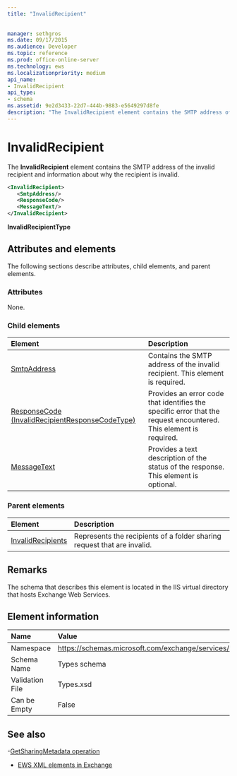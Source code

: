 ```yaml
---
title: "InvalidRecipient"
 
 
manager: sethgros
ms.date: 09/17/2015
ms.audience: Developer
ms.topic: reference
ms.prod: office-online-server
ms.technology: ews
ms.localizationpriority: medium
api_name:
- InvalidRecipient
api_type:
- schema
ms.assetid: 9e2d3433-22d7-444b-9883-e5649297d8fe
description: "The InvalidRecipient element contains the SMTP address of the invalid recipient and information about why the recipient is invalid."
---
```


# InvalidRecipient

The **InvalidRecipient** element contains the SMTP address of the invalid recipient and information about why the recipient is invalid. 
  
```XML
<InvalidRecipient>
   <SmtpAddress/>
   <ResponseCode/>
   <MessageText/>
</InvalidRecipient>

```

 **InvalidRecipientType**
## Attributes and elements

The following sections describe attributes, child elements, and parent elements.
  
### Attributes

None.
  
### Child elements

|**Element**|**Description**|
|:-----|:-----|
|[SmtpAddress](smtpaddress.md) <br/> |Contains the SMTP address of the invalid recipient. This element is required.  <br/> |
|[ResponseCode (InvalidRecipientResponseCodeType)](responsecode-invalidrecipientresponsecodetype.md) <br/> |Provides an error code that identifies the specific error that the request encountered. This element is required.  <br/> |
|[MessageText](messagetext.md) <br/> |Provides a text description of the status of the response. This element is optional.  <br/> |
   
### Parent elements

|**Element**|**Description**|
|:-----|:-----|
|[InvalidRecipients](invalidrecipients.md) <br/> |Represents the recipients of a folder sharing request that are invalid.  <br/> |
   
## Remarks

The schema that describes this element is located in the IIS virtual directory that hosts Exchange Web Services.
  
## Element information

|**Name**|**Value**|
|:-----|:-----|
|Namespace  <br/> |https://schemas.microsoft.com/exchange/services/2006/types  <br/> |
|Schema Name  <br/> |Types schema  <br/> |
|Validation File  <br/> |Types.xsd  <br/> |
|Can be Empty  <br/> |False  <br/> |
   
## See also

-[GetSharingMetadata operation](getsharingmetadata-operation.md)

- [EWS XML elements in Exchange](ews-xml-elements-in-exchange.md)